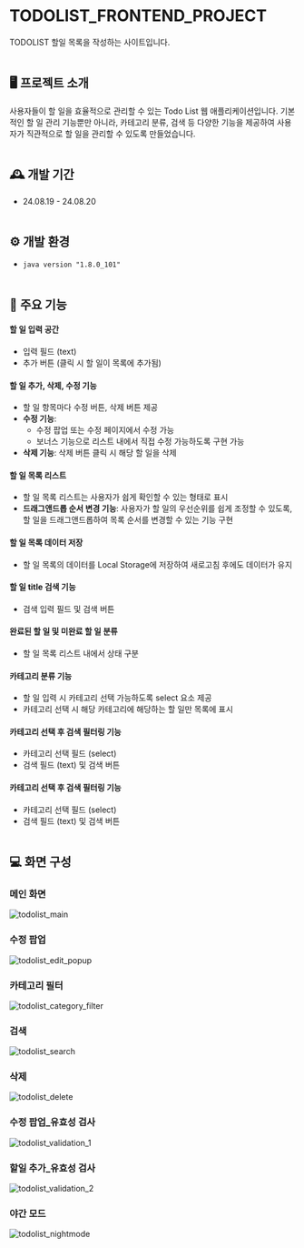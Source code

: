 # TODOLIST_FRONTEND_PROJECT
TODOLIST 할일 목록을 작성하는 사이트입니다.
<br><br>

## 🖥️ 프로젝트 소개
사용자들이 할 일을 효율적으로 관리할 수 있는 Todo List 웹 애플리케이션입니다.
기본적인 할 일 관리 기능뿐만 아니라, 카테고리 분류, 검색 등 다양한 기능을 제공하여 사용자가 직관적으로 할 일을 관리할 수 있도록 만들었습니다.
<br><br>

## 🕰️ 개발 기간
* 24.08.19 - 24.08.20
<br><br>

## ⚙️ 개발 환경
- `java version "1.8.0_101"`
<br><br>

## 📌 주요 기능
#### 할 일 입력 공간
- 입력 필드 (text)
- 추가 버튼 (클릭 시 할 일이 목록에 추가됨)
####  할 일 추가, 삭제, 수정 기능
- 할 일 항목마다 수정 버튼, 삭제 버튼 제공
- **수정 기능**:
    - 수정 팝업 또는 수정 페이지에서 수정 가능
    - 보너스 기능으로 리스트 내에서 직접 수정 가능하도록 구현 가능
- **삭제 기능**: 삭제 버튼 클릭 시 해당 할 일을 삭제
#### 할 일 목록 리스트
- 할 일 목록 리스트는 사용자가 쉽게 확인할 수 있는 형태로 표시
- **드래그앤드롭 순서 변경 기능**: 사용자가 할 일의 우선순위를 쉽게 조정할 수 있도록, 할 일을 드래그앤드롭하여 목록 순서를 변경할 수 있는 기능 구현
#### 할 일 목록 데이터 저장
- 할 일 목록의 데이터를 Local Storage에 저장하여 새로고침 후에도 데이터가 유지
#### 할 일 title 검색 기능
- 검색 입력 필드 및 검색 버튼
#### 완료된 할 일 및 미완료 할 일 분류
- 할 일 목록 리스트 내에서 상태 구분
#### 카테고리 분류 기능
- 할 일 입력 시 카테고리 선택 가능하도록 select 요소 제공
- 카테고리 선택 시 해당 카테고리에 해당하는 할 일만 목록에 표시
#### 카테고리 선택 후 검색 필터링 기능
- 카테고리 선택 필드 (select)
- 검색 필드 (text) 및 검색 버튼
#### 카테고리 선택 후 검색 필터링 기능
- 카테고리 선택 필드 (select)
- 검색 필드 (text) 및 검색 버튼
<br><br>

## 💻 화면 구성

### 메인 화면
![todolist_main](https://github.com/user-attachments/assets/3dd726d4-9162-4681-82e4-82727bf9dc74)
### 수정 팝업
![todolist_edit_popup](https://github.com/user-attachments/assets/93092cba-1d0f-494c-86c3-5e4a5d7642e0)
### 카테고리 필터
![todolist_category_filter](https://github.com/user-attachments/assets/83c65473-b61e-4252-b892-025a8857309e)
### 검색
![todolist_search](https://github.com/user-attachments/assets/c1a0224b-7b16-4529-b319-2d4f111023d5)
### 삭제
![todolist_delete](https://github.com/user-attachments/assets/e6b7b25f-70fd-4b9f-a2b5-f5474d76ea56)
### 수정 팝업_유효성 검사
![todolist_validation_1](https://github.com/user-attachments/assets/666cccc5-899c-40b2-9398-e7323cad71d4)
### 할일 추가_유효성 검사
![todolist_validation_2](https://github.com/user-attachments/assets/b31ef075-f5d3-46e9-be21-327bd89c29e0)
### 야간 모드
![todolist_nightmode](https://github.com/user-attachments/assets/dd47e2b1-af7e-485c-86b0-a3a7e7a9845b)
